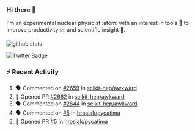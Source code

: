 ### Hi there 👋 

I'm an experimental nuclear physicist :atom: with an interest in tools :wrench: to improve productivity :chart_with_upwards_trend: and scientific insight :telescope:.

![github stats](https://github-readme-stats.vercel.app/api?username=agoose77&show_icons=true&hide_rank=true&hide_title=true&bg_color=30,e76445,904e95&text_color=efe3ec&icon_color=efe3ec)
<!--
**agoose77/agoose77** is a ✨ _special_ ✨ repository because its `README.md` (this file) appears on your GitHub profile.

Here are some ideas to get you started:

- 🔭 I’m currently working on ...
- 🌱 I’m currently learning ...
- 👯 I’m looking to collaborate on ...
- 🤔 I’m looking for help with ...
- 💬 Ask me about ...
- 📫 How to reach me: ...
- 😄 Pronouns: ...
- ⚡ Fun fact: ...
-->

[![Twitter Badge](https://img.shields.io/twitter/follow/agoose77?style=flat-square&logo=Twitter&logoColor=white&color=cornflowerblue)](https://twitter.com/agoose77)

### :zap: Recent Activity

<!--START_SECTION:activity-->
1. 🗣 Commented on [#2659](https://github.com/scikit-hep/awkward/pull/2659#issuecomment-1686247621) in [scikit-hep/awkward](https://github.com/scikit-hep/awkward)
2. 💪 Opened PR [#2662](https://github.com/scikit-hep/awkward/pull/2662) in [scikit-hep/awkward](https://github.com/scikit-hep/awkward)
3. 🗣 Commented on [#2644](https://github.com/scikit-hep/awkward/pull/2644#issuecomment-1684195270) in [scikit-hep/awkward](https://github.com/scikit-hep/awkward)
4. 🗣 Commented on [#5](https://github.com/hrosiak/pycatima/pull/5#issuecomment-1684191028) in [hrosiak/pycatima](https://github.com/hrosiak/pycatima)
5. 💪 Opened PR [#5](https://github.com/hrosiak/pycatima/pull/5) in [hrosiak/pycatima](https://github.com/hrosiak/pycatima)
<!--END_SECTION:activity-->
